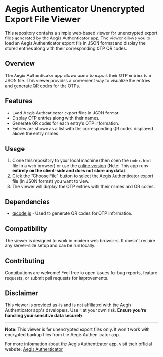 # Aegis Authenticator Unencrypted Export File Viewer

This repository contains a simple web-based viewer for unencrypted export files generated by the Aegis Authenticator app. The viewer allows you to load an Aegis Authenticator export file in JSON format and display the stored entries along with their corresponding OTP QR codes.

## Overview

The Aegis Authenticator app allows users to export their OTP entries to a JSON file. This viewer provides a convenient way to visualize the entries and generate QR codes for the OTPs.

## Features

- Load Aegis Authenticator export files in JSON format.
- Display OTP entries along with their names.
- Generate QR codes for each entry's OTP information.
- Entries are shown as a list with the corresponding QR codes displayed above the entry names.

## Usage

1. Clone this repository to your local machine (then open the `index.html` file in a web browser) or use the [online version](http://maders.ir/aegis-export-viewer/) (Note: This app runs **entirely on the client-side and does not store any data**).
2. Click the "Choose File" button to select the Aegis Authenticator export file (in JSON format) you want to view.
3. The viewer will display the OTP entries with their names and QR codes.

## Dependencies

- [qrcode.js](https://davidshimjs.github.io/qrcodejs/) - Used to generate QR codes for OTP information.

## Compatibility

The viewer is designed to work in modern web browsers. It doesn't require any server-side setup and can be run locally.

## Contributing

Contributions are welcome! Feel free to open issues for bug reports, feature requests, or submit pull requests for improvements.

## Disclaimer

This viewer is provided as-is and is not affiliated with the Aegis Authenticator app's developers. Use it at your own risk. **Ensure you're handling your sensitive data securely**.

---

**Note:** This viewer is for unencrypted export files only. It won't work with encrypted backup files from the Aegis Authenticator app.

For more information about the Aegis Authenticator app, visit their official website: [Aegis Authenticator](https://getaegis.app/)
